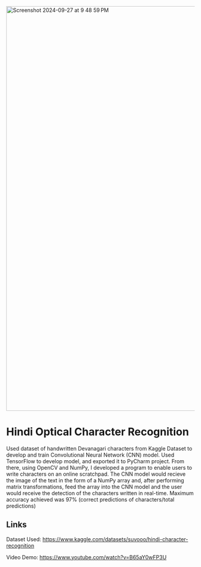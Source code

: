 <img width="1079" alt="Screenshot 2024-09-27 at 9 48 59 PM" src="https://github.com/user-attachments/assets/58fb234b-af1f-4a04-8051-ea5197e475bc">

# Hindi Optical Character Recognition
Used dataset of handwritten Devanagari characters from Kaggle Dataset to develop and train Convolutional Neural Network (CNN) model. 
Used TensorFlow to develop model, and exported it to PyCharm project. From there, using OpenCV and NumPy, I developed a program to enable users to write characters on an online scratchpad. The CNN model would recieve the image of the text in the form of a NumPy array and, after performing matrix transformations, feed the array into the CNN model and the user would receive the detection of the characters written in real-time.
Maximum accuracy achieved was 97% (correct predictions of characters/total predictions)

## Links
Dataset Used: https://www.kaggle.com/datasets/suvooo/hindi-character-recognition

Video Demo: https://www.youtube.com/watch?v=B65aY0wFP3U
